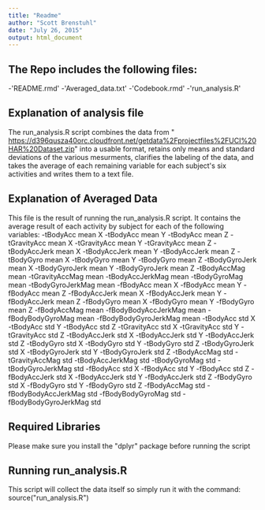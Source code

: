 ```yaml
---
title: "Readme"
author: "Scott Brenstuhl"
date: "July 26, 2015"
output: html_document
---
```


## The Repo includes the following files:
-'README.rmd'
-'Averaged_data.txt'
-'Codebook.rmd'
-'run_analysis.R'

## Explanation of analysis file
The run_analysis.R script combines the data from "
https://d396qusza40orc.cloudfront.net/getdata%2Fprojectfiles%2FUCI%20HAR%20Dataset.zip" into a usable format, retains only means and standard deviations of the various mesurments, clarifies the labeling of the data, and takes the average of each remaining variable for each subject's six activities and writes them to a text file.

## Explanation of Averaged Data
This file is the result of running the run_analysis.R script. It contains the average result of each activity by subject for each of the following variables:
-tBodyAcc mean X
-tBodyAcc mean Y
-tBodyAcc mean Z
-tGravityAcc mean X
-tGravityAcc mean Y
-tGravityAcc mean Z
-tBodyAccJerk mean X
-tBodyAccJerk mean Y
-tBodyAccJerk mean Z
-tBodyGyro mean X
-tBodyGyro mean Y
-tBodyGyro mean Z
-tBodyGyroJerk mean X
-tBodyGyroJerk mean Y
-tBodyGyroJerk mean Z
-tBodyAccMag mean 
-tGravityAccMag mean 
-tBodyAccJerkMag mean 
-tBodyGyroMag mean 
-tBodyGyroJerkMag mean 
-fBodyAcc mean X
-fBodyAcc mean Y
-fBodyAcc mean Z
-fBodyAccJerk mean X
-fBodyAccJerk mean Y
-fBodyAccJerk mean Z
-fBodyGyro mean X
-fBodyGyro mean Y
-fBodyGyro mean Z
-fBodyAccMag mean 
-fBodyBodyAccJerkMag mean 
-fBodyBodyGyroMag mean 
-fBodyBodyGyroJerkMag mean 
-tBodyAcc std X
-tBodyAcc std Y
-tBodyAcc std Z
-tGravityAcc std X
-tGravityAcc std Y
-tGravityAcc std Z
-tBodyAccJerk std X
-tBodyAccJerk std Y
-tBodyAccJerk std Z
-tBodyGyro std X
-tBodyGyro std Y
-tBodyGyro std Z
-tBodyGyroJerk std X
-tBodyGyroJerk std Y
-tBodyGyroJerk std Z
-tBodyAccMag std 
-tGravityAccMag std 
-tBodyAccJerkMag std 
-tBodyGyroMag std 
-tBodyGyroJerkMag std 
-fBodyAcc std X
-fBodyAcc std Y
-fBodyAcc std Z
-fBodyAccJerk std X
-fBodyAccJerk std Y
-fBodyAccJerk std Z
-fBodyGyro std X
-fBodyGyro std Y
-fBodyGyro std Z
-fBodyAccMag std 
-fBodyBodyAccJerkMag std 
-fBodyBodyGyroMag std 
-fBodyBodyGyroJerkMag std 

## Required Libraries
Please make sure you install the "dplyr" package before running the script

## Running run_analysis.R
This script will collect the data itself so simply run it with the command: source("run_analysis.R")
